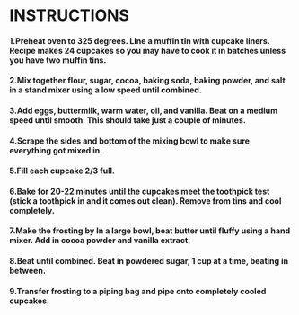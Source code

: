 # INSTRUCTIONS
 #### 1.Preheat oven to 325 degrees. Line a muffin tin with cupcake liners. Recipe makes 24 cupcakes so you may have to cook it in batches unless you have two muffin tins.
#### 2.Mix together flour, sugar, cocoa, baking soda, baking powder, and salt in a stand mixer using a low speed until combined.
#### 3.Add eggs, buttermilk, warm water, oil, and vanilla. Beat on a medium speed until smooth. This should take just a couple of minutes. 
#### 4.Scrape the sides and bottom of the mixing bowl to make sure everything got mixed in.
#### 5.Fill each cupcake 2/3 full.
#### 6.Bake for 20-22 minutes until the cupcakes meet the toothpick test (stick a toothpick in and it comes out clean). Remove from tins and cool completely.
#### 7.Make the frosting by In a large bowl, beat butter until fluffy using a hand mixer. Add in cocoa powder and vanilla extract. 
#### 8.Beat until combined. Beat in powdered sugar, 1 cup at a time, beating in between.
#### 9.Transfer frosting to a piping bag and pipe onto completely cooled cupcakes.
